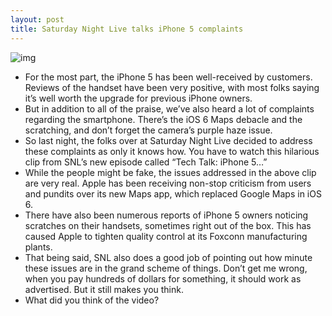 ```yaml
---
layout: post
title: Saturday Night Live talks iPhone 5 complaints
---
```

![img](http://media.idownloadblog.com/wp-content/uploads/2012/10/snl-iphone-5-clip.png)
* For the most part, the iPhone 5 has been well-received by customers. Reviews of the handset have been very positive, with most folks saying it’s well worth the upgrade for previous iPhone owners.
* But in addition to all of the praise, we’ve also heard a lot of complaints regarding the smartphone. There’s the iOS 6 Maps debacle and the scratching, and don’t forget the camera’s purple haze issue.
* So last night, the folks over at Saturday Night Live decided to address these complaints as only it knows how. You have to watch this hilarious clip from SNL’s new episode called “Tech Talk: iPhone 5…”
* While the people might be fake, the issues addressed in the above clip are very real. Apple has been receiving non-stop criticism from users and pundits over its new Maps app, which replaced Google Maps in iOS 6.
* There have also been numerous reports of iPhone 5 owners noticing scratches on their handsets, sometimes right out of the box. This has caused Apple to tighten quality control at its Foxconn manufacturing plants.
* That being said, SNL also does a good job of pointing out how minute these issues are in the grand scheme of things. Don’t get me wrong, when you pay hundreds of dollars for something, it should work as advertised. But it still makes you think.
* What did you think of the video?

